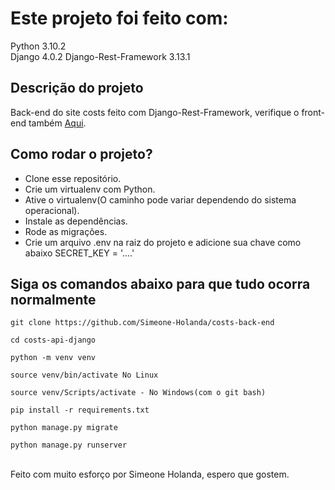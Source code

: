 
# Este projeto foi feito com:
Python 3.10.2 <br>
Django 4.0.2
Django-Rest-Framework 3.13.1

## Descrição do projeto
 Back-end do site costs feito com Django-Rest-Framework, verifique o front-end também <a href="https://github.com/Simeone-Holanda/costs-front-end">Aqui</a>. 

## Como rodar o projeto?

- Clone esse repositório. <br>
- Crie um virtualenv com Python.<br>
- Ative o virtualenv(O caminho pode variar dependendo do sistema operacional).<br>
- Instale as dependências.<br>
- Rode as migrações.<br>
- Crie um arquivo .env na raiz do projeto e adicione sua chave como abaixo
  SECRET_KEY = '....'

## Siga os comandos abaixo para que tudo ocorra normalmente

    git clone https://github.com/Simeone-Holanda/costs-back-end 

    cd costs-api-django 

    python -m venv venv

    source venv/bin/activate No Linux

    source venv/Scripts/activate - No Windows(com o git bash)

    pip install -r requirements.txt 

    python manage.py migrate 

    python manage.py runserver 

<br>
Feito com muito esforço por Simeone Holanda, espero que gostem. 